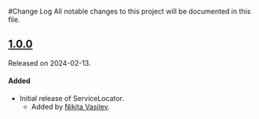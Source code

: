 #Change Log
All notable changes to this project will be documented in this file.

## [1.0.0](https://github.com/space-code/service-locator/releases/tag/1.0.0)
Released on 2024-02-13.

#### Added
- Initial release of ServiceLocator.
  - Added by [Nikita Vasilev](https://github.com/nik3212).